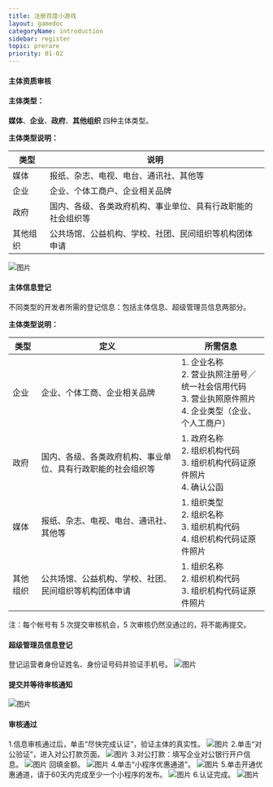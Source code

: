 ```yaml
---
title: 注册百度小游戏
layout: gamedoc
categoryName: introduction
sidebar: register
topic: prerare
priority: 01-02
---
```

#### 主体资质审核

#### 主体类型：
**媒体**、**企业**、**政府**、**其他组织** 四种主体类型。

**主体类型说明：**

|类型|说明|
|-|-|
|媒体|报纸、杂志、电视、电台、通讯社、其他等|
|企业|企业、个体工商户、企业相关品牌|
|政府|国内、各级、各类政府机构、事业单位、具有行政职能的社会组织等|
|其他组织|公共场馆、公益机构、学校、社团、民间组织等机构团体申请|

 ![图片](/img/game/introduction/enter/apply08.png)

#### 主体信息登记
不同类型的开发者所需的登记信息：包括主体信息、超级管理员信息两部分。

**主体类型说明：**

|类型|定义|所需信息|
|-|-|-|
|企业|企业、个体工商、企业相关品牌|1. 企业名称 <br>2. 营业执照注册号／统一社会信用代码 <br>3. 营业执照原件照片<br>4. 企业类型（企业、个人工商户）|
|政府|国内、各级、各类政府机构、事业单位、具有行政职能的社会组织等|1. 政府名称<br>2. 组织机构代码<br>3. 组织机构代码证原件照片<br>4. 确认公函|
|媒体|报纸、杂志、电视、电台、通讯社、其他等|1. 组织类型<br>2. 组织名称<br>3. 组织机构代码<br>4. 组织机构代码证原件照片|
|其他组织|公共场馆、公益机构、学校、社团、民间组织等机构团体申请|1. 组织名称<br>2. 组织机构代码<br>3. 组织机构代码证原件照片|

注：每个帐号有 5 次提交审核机会，5 次审核仍然没通过的，将不能再提交。

#### 超级管理员信息登记
登记运营者身份证姓名、身份证号码并验证手机号。
![图片](/img/game/introduction/enter/newadd11.png)

#### 提交并等待审核通知
 ![图片](/img/game/introduction/enter/newadd12.png)

#### 审核通过
1.信息审核通过后，单击“尽快完成认证”，验证主体的真实性。
 ![图片](/img/game/introduction/enter/newadd13.png)
2.单击“对公验证”，进入对公打款页面。
 ![图片](/img/game/introduction/enter/newadd14.png)
3.对公打款：填写企业对公银行开户信息。
 ![图片](/img/game/introduction/enter/newadd15.png)
回填金额。
 ![图片](/img/game/introduction/enter/newadd16.png)
4.单击“小程序优惠通道”。
 ![图片](/img/game/introduction/enter/newadd17.png)
5.单击开通优惠通道，请于60天内完成至少一个小程序的发布。
 ![图片](/img/game/introduction/enter/newadd18.png)
6.认证完成。
 ![图片](/img/game/introduction/enter/newadd19.png)